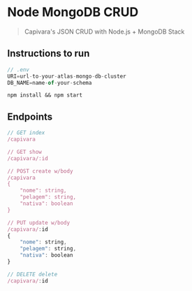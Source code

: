 # Node MongoDB CRUD
> Capivara's JSON CRUD with Node.js + MongoDB Stack

## Instructions to run
```javascript
// .env
URI=url-to-your-atlas-mongo-db-cluster
DB_NAME=name-of-your-schema
```
```shell
npm install && npm start
```

## Endpoints
```javascript
// GET index
/capivara

// GET show
/capivara/:id

// POST create w/body
/capivara
{
    "nome": string,
    "pelagem": string,
    "nativa": boolean
}

// PUT update w/body
/capivara/:id
{
    "nome": string,
    "pelagem": string,
    "nativa": boolean
}

// DELETE delete
/capivara/:id
```